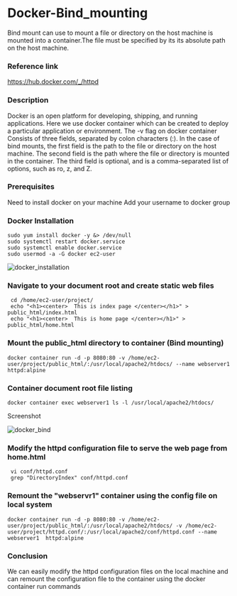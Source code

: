 # Docker-Bind_mounting
Bind mount can use to mount a file or directory on the host machine is mounted into a container.The file must be specified by its its absolute path on the host machine.

### Reference link
https://hub.docker.com/_/httpd

### Description
Docker is an open platform for developing, shipping, and running applications.
Here we use docker container which can be created to deploy a particular application or environment. The -v flag on docker container Consists of three fields, separated by colon characters (:). 
In the case of bind mounts, the first field is the path to the file or directory on the host machine.
The second field is the path where the file or directory is mounted in the container.
The third field is optional, and is a comma-separated list of options, such as ro, z, and Z.

### Prerequisites
Need to install docker on your machine
Add your username to docker group

### Docker Installation

```
sudo yum install docker -y &> /dev/null
sudo systemctl restart docker.service
sudo systemctl enable docker.service
sudo usermod -a -G docker ec2-user
```
![docker_installation](https://github.com/Nisha-Sugathan/Docker-Bind_mounting/assets/134600837/ba7797c4-9a73-4ce6-b593-2befa5850e0d)


### Navigate to your document root and  create static web files
``` 
 cd /home/ec2-user/project/
 echo "<h1><center>  This is index page </center></h1>" > public_html/index.html
 echo "<h1><center>  This is home page </center></h1>" > public_html/home.html 
```
### Mount the public_html directory to container (Bind mounting)
``` 
docker container run -d -p 8080:80 -v /home/ec2-user/project/public_html/:/usr/local/apache2/htdocs/ --name webserver1  httpd:alpine
``` 
### Container document root file listing
``` 
docker container exec webserver1 ls -l /usr/local/apache2/htdocs/
``` 
Screenshot

![docker_bind](https://github.com/Nisha-Sugathan/Docker-Bind_mounting/assets/134600837/6f38c1e7-f8f0-4173-8ebc-ef0bff80197d)

### Modify the httpd configuration file to serve the web page from home.html
``` 
 vi conf/httpd.conf 
 grep "DirectoryIndex" conf/httpd.conf
 ``` 
 
### Remount the "webservr1" container using the config file on local system
 ``` 
 docker container run -d -p 8080:80 -v /home/ec2-user/project/public_html/:/usr/local/apache2/htdocs/ -v /home/ec2-user/project/httpd.conf/:/usr/local/apache2/conf/httpd.conf --name webserver1  httpd:alpine
 ``` 
### Conclusion
 We can easily modify the httpd configuration files on the local machine and can remount the configuration file to the container using the docker container run commands
